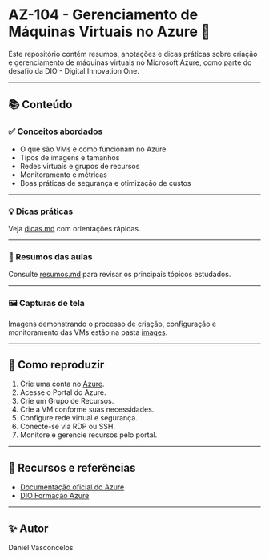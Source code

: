 # AZ-104 - Gerenciamento de Máquinas Virtuais no Azure 🚀

Este repositório contém resumos, anotações e dicas práticas sobre criação e gerenciamento de máquinas virtuais no Microsoft Azure, como parte do desafio da DIO - Digital Innovation One.

---

## 📚 Conteúdo

### ✅ Conceitos abordados
- O que são VMs e como funcionam no Azure
- Tipos de imagens e tamanhos
- Redes virtuais e grupos de recursos
- Monitoramento e métricas
- Boas práticas de segurança e otimização de custos

---

### 💡 Dicas práticas
Veja [dicas.md](./dicas.md) com orientações rápidas.

---

### 📝 Resumos das aulas
Consulte [resumos.md](./resumos.md) para revisar os principais tópicos estudados.

---

### 🖼️ Capturas de tela
Imagens demonstrando o processo de criação, configuração e monitoramento das VMs estão na pasta [images](./images).

---

## 🚀 Como reproduzir
1. Crie uma conta no [Azure](https://azure.microsoft.com/).
2. Acesse o Portal do Azure.
3. Crie um Grupo de Recursos.
4. Crie a VM conforme suas necessidades.
5. Configure rede virtual e segurança.
6. Conecte-se via RDP ou SSH.
7. Monitore e gerencie recursos pelo portal.

---

## 📄 Recursos e referências
- [Documentação oficial do Azure](https://learn.microsoft.com/azure/virtual-machines/)
- [DIO Formação Azure](https://web.dio.me/)

---

## ✨ Autor
Daniel Vasconcelos
